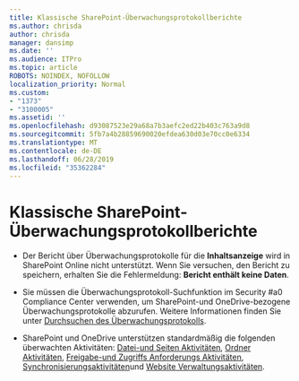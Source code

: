 ```yaml
---
title: Klassische SharePoint-Überwachungsprotokollberichte
ms.author: chrisda
author: chrisda
manager: dansimp
ms.date: ''
ms.audience: ITPro
ms.topic: article
ROBOTS: NOINDEX, NOFOLLOW
localization_priority: Normal
ms.custom:
- "1373"
- "3100005"
ms.assetid: ''
ms.openlocfilehash: d93087523e29a68a7b3aefc2ed22b403c763a9d8
ms.sourcegitcommit: 5fb7a4b28859690020efdea630d03e70cc0e6334
ms.translationtype: MT
ms.contentlocale: de-DE
ms.lasthandoff: 06/28/2019
ms.locfileid: "35362284"
---
```

# <a name="classic-sharepoint-audit-log-reports"></a>Klassische SharePoint-Überwachungsprotokollberichte

- Der Bericht über Überwachungsprotokolle für die **Inhaltsanzeige** wird in SharePoint Online nicht unterstützt. Wenn Sie versuchen, den Bericht zu speichern, erhalten Sie die Fehlermeldung: **Bericht enthält keine Daten**.

- Sie müssen die Überwachungsprotokoll-Suchfunktion im Security #a0 Compliance Center verwenden, um SharePoint-und OneDrive-bezogene Überwachungsprotokolle abzurufen. Weitere Informationen finden Sie unter [Durchsuchen des Überwachungsprotokolls](https://docs.microsoft.com/office365/securitycompliance/search-the-audit-log-in-security-and-compliance#search-the-audit-log).

- SharePoint und OneDrive unterstützen standardmäßig die folgenden überwachten Aktivitäten: [Datei-und Seiten Aktivitäten](https://docs.microsoft.com/office365/securitycompliance/search-the-audit-log-in-security-and-compliance#file-and-page-activities), [Ordner Aktivitäten](https://docs.microsoft.com/office365/securitycompliance/search-the-audit-log-in-security-and-compliance#folder-activities), [Freigabe-und Zugriffs Anforderungs Aktivitäten](https://docs.microsoft.com/office365/securitycompliance/search-the-audit-log-in-security-and-compliance#sharing-and-access-request-activities), [Synchronisierungsaktivitäten](https://docs.microsoft.com/office365/securitycompliance/search-the-audit-log-in-security-and-compliance#synchronization-activities)und [Website Verwaltungsaktivitäten](https://docs.microsoft.com/office365/securitycompliance/search-the-audit-log-in-security-and-compliance#site-administration-activities).
